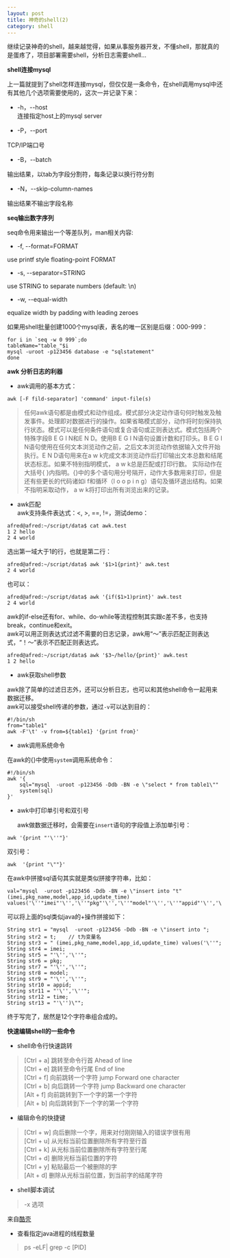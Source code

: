 ```yaml
---
layout: post
title: 神奇的shell(2)
category: shell
---
```


继续记录神奇的shell，越来越觉得，如果从事服务器开发，不懂shell，那就真的是蛋疼了，项目部署需要shell，分析日志需要shell...

**shell连接mysql**


上一篇就提到了shell怎样连接mysql，但仅仅是一条命令，在shell调用mysql中还有其他几个选项需要使用的，这次一并记录下来：  

 * -h，--host  
连接指定host上的mysql server  

 * -P，--port  

TCP/IP端口号  

 * -B，--batch  

输出结果，以tab为字段分割符，每条记录以换行符分割  

 * -N，--skip-column-names  

输出结果不输出字段名称  

**seq输出数字序列**

seq命令用来输出一个等差队列，man相关内容:  

 * -f, --format=FORMAT  

use printf style floating-point FORMAT  

 * -s, --separator=STRING  

use STRING to separate numbers (default: \n)  

 * -w, --equal-width  

equalize width by padding with leading zeroes        

如果用shell批量创建1000个mysql表，表名的唯一区别是后缀：000-999：  

~~~~
for i in `seq -w 0 999`;do  
tableName="table_"$i  
mysql -uroot -p123456 database -e "sqlstatement"  
done  
~~~~

**awk 分析日志的利器**

* awk调用的基本方式：  

~~~~
awk [-F fild-separator] 'command' input-file(s)
~~~~

>任何awk语句都是由模式和动作组成。模式部分决定动作语句何时触发及触发事件。处理即对数据进行的操作。如果省略模式部分，动作将时刻保持执行状态。模式可以是任何条件语句或复合语句或正则表达式。模式包括两个特殊字段B E G I N和E N D。使用B E G I N语句设置计数和打印头。B E G I N语句使用在任何文本浏览动作之前，之后文本浏览动作依据输入文件开始执行。E N D语句用来在a w k完成文本浏览动作后打印输出文本总数和结尾状态标志。如果不特别指明模式， a w k总是匹配或打印行数。
实际动作在大括号{ }内指明。{}中的多个语句用分号隔开，动作大多数用来打印，但是还有些更长的代码诸如i f和循环（l o o p i n g）语句及循环退出结构。如果不指明采取动作， a w k将打印出所有浏览出来的记录。

* awk匹配  
awk支持条件表达式：<, >, ==, !=，测试demo： 

~~~~
afred@afred:~/script/data$ cat awk.test  
1 2 hello   
2 4 world    
~~~~

选出第一域大于1的行，也就是第二行：  

~~~~
afred@afred:~/script/data$ awk '$1>1{print}' awk.test  
2 4 world  
~~~~

也可以： 

~~~~
afred@afred:~/script/data$ awk '{if($1>1)print}' awk.test  
2 4 world  
~~~~

awk的if-else还有for、while、do-while等流程控制其实跟c差不多，也支持break，continue和exit。  
awk可以用正则表达式过滤不需要的日志记录，awk用“～”表示匹配正则表达式，“！～”表示不匹配正则表达式。 

~~~~
afred@afred:~/script/data$ awk '$3~/hello/{print}' awk.test  
1 2 hello  
~~~~

* awk获取shell参数  

awk除了简单的过滤日志外，还可以分析日志，也可以和其他shell命令一起用来数据迁移。  
awk可以接受shell传递的参数，通过`-v`可以达到目的：  

~~~~
#!/bin/sh
from="table1"
awk -F'\t' -v from=${table1} '{print from}'
~~~~

* awk调用系统命令  

在awk的{}中使用`system`调用系统命令：  

~~~~
#!/bin/sh
awk '{
    sql="mysql  -uroot -p123456 -Ddb -BN -e \"select * from table1\""
    system(sql)
}'  
~~~~

* awk中打印单引号和双引号  

  awk做数据迁移时，会需要在`insert`语句的字段值上添加单引号：  

~~~~
awk '{print "'\''"}'
~~~~

双引号： 

~~~~
awk  '{print "\""}'  
~~~~

在awk中拼接sql语句其实就是类似拼接字符串，比如：  

~~~~
val="mysql  -uroot -p123456 -Ddb -BN -e \"insert into "t" (imei,pkg_name,model,app_id,update_time) values('\''"imei"'\'','\''"pkg"'\'','\''"model"'\'','\''"appid"'\'','\''"time"'\'')\""

~~~~

可以将上面的sql类似java的+操作拼接如下：    

~~~~
String str1 = "mysql  -uroot -p123456 -Ddb -BN -e \"insert into ";  
String str2 = t;    // t为变量名  
String str3 = " (imei,pkg_name,model,app_id,update_time) values('\''";  
String str4 = imei;   
String str5 = "'\'','\''";   
String str6 = pkg;   
String str7 = "'\'','\''";   
String str8 = model;   
String str9 = "'\'','\''";   
String str10 = appid;   
String str11 = "'\'','\''";   
String str12 = time;   
String str13 = "'\'')\"";    
~~~~

终于写完了，居然是12个字符串组合成的。

**快速编辑shell的一些命令**

 * shell命令行快速跳转

>[Ctrl + a] 跳转至命令行首 Ahead of line  
[Ctrl + e] 跳转至命令行尾 End of line  
[Ctrl + f] 向前跳转一个字符 jump Forward one character  
[Ctrl + b] 向后跳转一个字符 jump Backward one character  
[Alt + f] 向前跳转到下一个字的第一个字符  
[Alt + b] 向后跳转到下一个字的第一个字符  


 * 编辑命令的快捷键

>[Ctrl + w] 向后删除一个字，用来对付刚刚输入的错误字很有用  
[Ctrl + u] 从光标当前位置删除所有字符至行首  
[Ctrl + k] 从光标当前位置删除所有字符至行尾  
[Ctrl + d] 删除光标当前位置的字符  
[Ctrl + y] 粘贴最后一个被删除的字  
[Alt + d] 删除从光标当前位置，到当前字的结尾字符  

 * shell脚本调试

>-x 选项

来自[酷壳](http://coolshell.cn/articles/1379.html)

* 查看指定java进程的线程数量

>ps -eLF| grep -c [PID]